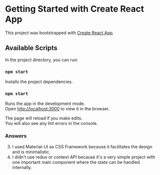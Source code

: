 # Getting Started with Create React App

This project was bootstrapped with [Create React App](https://github.com/facebook/create-react-app).

## Available Scripts

In the project directory, you can run:

### `npm start`

Installs the project dependencies.

### `npm start`

Runs the app in the development mode.\
Open [http://localhost:3000](http://localhost:3000) to view it in the browser.

The page will reload if you make edits.\
You will also see any lint errors in the console.

### Answers

3. I used Material-UI as CSS Framework because it facilitates the design and is minimalistic.
4. I didn't use redux or context API because it's a very simple project with one important main component where the state can be handled internally.
